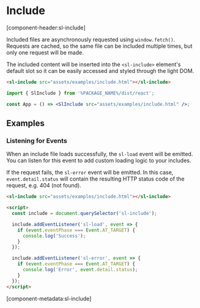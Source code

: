 # Include

[component-header:sl-include]

Included files are asynchronously requested using `window.fetch()`. Requests are cached, so the same file can be included multiple times, but only one request will be made.

The included content will be inserted into the `<sl-include>` element's default slot so it can be easily accessed and styled through the light DOM.

```html preview
<sl-include src="assets/examples/include.html"></sl-include>
```

```jsx react
import { SlInclude } from '%PACKAGE_NAME%/dist/react';

const App = () => <SlInclude src="assets/examples/include.html" />;
```

## Examples

### Listening for Events

When an include file loads successfully, the `sl-load` event will be emitted. You can listen for this event to add custom loading logic to your includes.

If the request fails, the `sl-error` event will be emitted. In this case, `event.detail.status` will contain the resulting HTTP status code of the request, e.g. 404 (not found).

```html
<sl-include src="assets/examples/include.html"></sl-include>

<script>
  const include = document.querySelector('sl-include');

  include.addEventListener('sl-load', event => {
    if (event.eventPhase === Event.AT_TARGET) {
      console.log('Success');
    }
  });

  include.addEventListener('sl-error', event => {
    if (event.eventPhase === Event.AT_TARGET) {
      console.log('Error', event.detail.status);
    }
  });
</script>
```

[component-metadata:sl-include]
